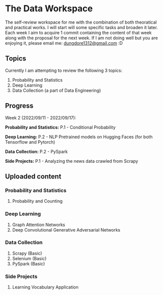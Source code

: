 # The Data Workspace

The self-review workspace for me with the combination of both theoratical and practical works. I will start will some specific tasks and broaden it later. Each week I aim to acquire 1 commit containing the content of that week along with the proposal for the next week. If I am not doing well but you are enjoying it, please email me: dungdore1312@gmail.com :D

## Topics

Currently I am attempting to review the following 3 topics:
1. Probability and Statistics
2. Deep Learning
3. Data Collection (a part of Data Engineering)

## Progress

Week 2 (2022/09/11 - 2022/09/17):

**Probability and Statistics:** P.1 - Conditional Probability

**Deep Learning:** P.2 - NLP Pretrained models on Hugging Faces (for both Tensorflow and Pytorch)

**Data Collection:** P.2 - PySpark

**Side Projects:** P.1 - Analyzing the news data crawled from Scrapy

## Uploaded content

### Probability and Statistics

1. Probability and Counting

### Deep Learning

1. Graph Attention Networks
2. Deep Convolutional Generative Adversarial Networks

### Data Collection

1. Scrapy (Basic)
2. Selenium (Basic)
3. PySpark (Basic)

### Side Projects

1. Learning Vocabulary Application